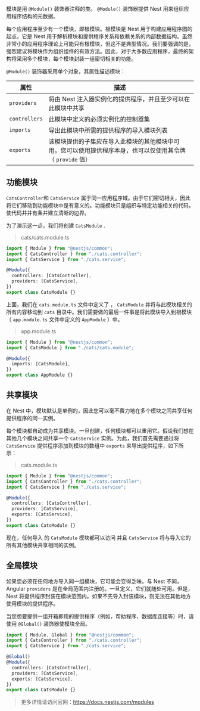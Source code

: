 模块是用 `@Module()` 装饰器注释的类。 `@Module()` 装饰器提供 Nest 用来组织应用程序结构的元数据。

每个应用程序至少有一个模块，即根模块。根模块是 Nest 用于构建应用程序图的起点，它是 Nest 用于解析模块和提供程序关系和依赖关系的内部数据结构。虽然非常小的应用程序理论上可能只有根模块，但这不是典型情况。我们要强调的是，强烈建议将模块作为组织组件的有效方法。因此，对于大多数应用程序，最终的架构将采用多个模块，每个模块封装一组密切相关的功能。

`@Module()` 装饰器采用单个对象，其属性描述模块：

| 属性          | 描述                                                                                                        |
| ------------- | ----------------------------------------------------------------------------------------------------------- |
| `providers`   | 将由 Nest 注入器实例化的提供程序，并且至少可以在此模块中共享                                                |
| `controllers` | 此模块中定义的必须实例化的控制器集                                                                          |
| `imports`     | 导出此模块中所需的提供程序的导入模块列表                                                                    |
| `exports`     | 该模块提供的子集应在导入此模块的其他模块中可用。您可以使用提供程序本身，也可以仅使用其令牌（ `provide` 值） |

## 功能模块

`CatsController`和 `CatsService` 属于同一应用程序域。由于它们密切相关，因此将它们移动到功能模块中是有意义的。功能模块只是组织与特定功能相关的代码，使代码井井有条并建立清晰的边界。

为了演示这一点，我们将创建 `CatsModule` .

> cats/cats.module.ts

```ts
import { Module } from "@nestjs/common";
import { CatsController } from "./cats.controller";
import { CatsService } from "./cats.service";

@Module({
  controllers: [CatsController],
  providers: [CatsService],
})
export class CatsModule {}
```

上面，我们在 `cats.module.ts` 文件中定义了 ， `CatsModule` 并将与此模块相关的所有内容移动到 `cats` 目录中。我们需要做的最后一件事是将此模块导入到根模块（ `app.module.ts` 文件中定义的 `AppModule` ）中。

> app.module.ts

```ts
import { Module } from "@nestjs/common";
import { CatsModule } from "./cats/cats.module";

@Module({
  imports: [CatsModule],
})
export class AppModule {}
```

## 共享模块

在 Nest 中，模块默认是单例的，因此您可以毫不费力地在多个模块之间共享任何提供程序的同一实例。

每个模块都自动成为共享模块。一旦创建，任何模块都可以重用它。假设我们想在其他几个模块之间共享一个 `CatsService` 实例。为此，我们首先需要通过将 `CatsService` 提供程序添加到模块的数组中 `exports` 来导出提供程序，如下所示：

> cats.module.ts

```ts
import { Module } from "@nestjs/common";
import { CatsController } from "./cats.controller";
import { CatsService } from "./cats.service";

@Module({
  controllers: [CatsController],
  providers: [CatsService],
  exports: [CatsService],
})
export class CatsModule {}
```

现在，任何导入 的 `CatsModule` 模块都可以访问 并且 `CatsService` 将与导入它的所有其他模块共享相同的实例。

## 全局模块

如果您必须在任何地方导入同一组模块，它可能会变得乏味。与 Nest 不同，Angular `providers` 是在全局范围内注册的。一旦定义，它们就随处可用。但是，Nest 将提供程序封装在模块范围内。如果不先导入封装模块，则无法在其他地方使用模块的提供程序。

当您想要提供一组开箱即用的提供程序（例如，帮助程序、数据库连接等）时，请使用 `@Global()` 装饰器使模块全局。

```ts
import { Module, Global } from "@nestjs/common";
import { CatsController } from "./cats.controller";
import { CatsService } from "./cats.service";

@Global()
@Module({
  controllers: [CatsController],
  providers: [CatsService],
  exports: [CatsService],
})
export class CatsModule {}
```

> 更多详情请访问官网：https://docs.nestjs.com/modules
